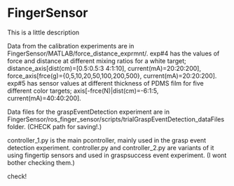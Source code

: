 # FingerSensor
This is a little description

Data from the calibration experiments are in FingerSensor/MATLAB/force_distance_exprmnt/. exp#4 has the values of force and distance at different mixing ratios for a white target; distance_axis[dist(cm)=[0.5:0.5:3 4:1:10], current(mA)=20:20:200], force_axis[frce(g)={0,5,10,20,50,100,200,500}, current(mA)=20:20:200]. exp#5 has sensor values at different thickness of PDMS film for five different color targets; axis[-frce(N)|dist(cm)=-6:1:5, current(mA)=40:40:200].

Data files for the graspEventDetection experiment are in FingerSensor/ros_finger_sensor/scripts/trialGraspEventDetection_dataFiles folder. (CHECK path for saving!.)

controller_1.py is the main pcontroller, mainly used in the grasp event detection experiment. controller.py and controller_2.py are variants of it using fingertip sensors and used in graspsuccess event experiment. (I wont bother checking them.)

check!

